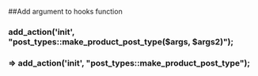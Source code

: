 ##Add argument to hooks function
###    add_action('init', "post_types::make_product_post_type($args, $args2)");
### => add_action('init', "post_types::make_product_post_type"); 

